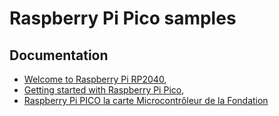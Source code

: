 # Raspberry Pi Pico samples

## Documentation

* [Welcome to Raspberry Pi RP2040](https://www.raspberrypi.org/documentation/rp2040/getting-started/),
* [Getting started with Raspberry Pi Pico](https://projects.raspberrypi.org/en/projects/getting-started-with-the-pico),
* [Raspberry Pi PICO la carte Microcontrôleur de la Fondation](https://www.framboise314.fr/raspberry-pi-pico-la-carte-microcontroleur-de-la-fondation/#Connecter_la_carte_Pico_en_USB)